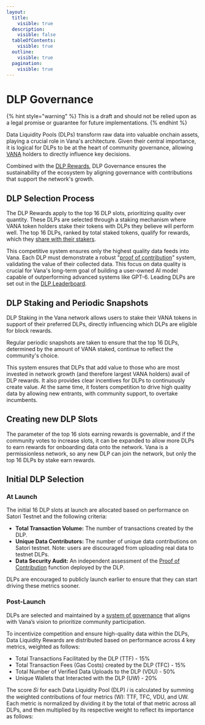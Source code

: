 ```yaml
---
layout:
  title:
    visible: true
  description:
    visible: false
  tableOfContents:
    visible: true
  outline:
    visible: true
  pagination:
    visible: true
---
```


# DLP Governance

{% hint style="warning" %}
This is a draft and should not be relied upon as a legal promise or guarantee for future implementations.
{% endhint %}

Data Liquidity Pools (DLPs) transform raw data into valuable onchain assets, playing a crucial role in Vana's architecture. Given their central importance, it is logical for DLPs to be at the heart of community governance, allowing [VANA](../../undefined/key-terms.md#vana-token-usdvana) holders to directly influence key decisions.&#x20;

Combined with the [DLP Rewards](incentives.md), DLP Governance ensures the sustainability of the ecosystem by aligning governance with contributions that support the network's growth.

## DLP Selection Process

The DLP Rewards apply to the top 16 DLP slots, prioritizing quality over quantity. These DLPs are selected through a staking mechanism where VANA token holders stake their tokens with DLPs they believe will perform well. The top 16 DLPs, ranked by total staked tokens, qualify for rewards, which they [share with their stakers](incentives.md#dlp-reward-distribution).

This competitive system ensures only the highest quality data feeds into Vana. Each DLP must demonstrate a robust "[proof of contribution](proof-of-contribution/)" system, validating the value of their collected data. This focus on data quality is crucial for Vana's long-term goal of building a user-owned AI model capable of outperforming advanced systems like GPT-6. Leading DLPs are set out in the [DLP Leaderboard](https://docs.vana.org/vana/welcome-to-vana/dlp-leaderboard).&#x20;

## DLP Staking and Periodic Snapshots

DLP Staking in the Vana network allows users to stake their VANA tokens in support of their preferred DLPs, directly influencing which DLPs are eligible for block rewards.

Regular periodic snapshots are taken to ensure that the top 16 DLPs, determined by the amount of VANA staked, continue to reflect the community's choice.&#x20;

This system ensures that DLPs that add value to those who are most invested in network growth (and therefore largest VANA holders) avail of DLP rewards. It also provides clear incentives for DLPs to continuously create value.  At the same time, it fosters competition to drive high quality data by allowing new entrants, with community support, to overtake incumbents.

## Creating new DLP Slots

The parameter of the top 16 slots earning rewards is governable, and if the community votes to increase slots, it can be expanded to allow more DLPs to earn rewards for onboarding data onto the network. Vana is a permissionless network, so any new DLP can join the network, but only the top 16 DLPs by stake earn rewards.

## Initial DLP Selection

### At Launch

The initial 16 DLP slots at launch are allocated based on performance on Satori Testnet and the following criteria:

* **Total Transaction Volume:** The number of transactions created by the DLP.&#x20;
* **Unique Data Contributors:** The number of unique data contributions on Satori testnet. Note: users are discouraged from uploading real data to testnet DLPs.
* **Data Security Audit:** An independent assessment of the [Proof of Contribution](proof-of-contribution/) function deployed by the DLP.&#x20;

DLPs are encouraged to publicly launch earlier to ensure that they can start driving these metrics sooner.&#x20;

### Post-Launch

DLPs are selected and maintained by a [system of governance](dlp-governance.md) that aligns with Vana’s vision to prioritize community participation.&#x20;

To incentivize competition and ensure high-quality data within the DLPs, Data Liquidity Rewards are distributed based on performance across 4 key metrics, weighted as follows:

* Total Transactions Facilitated by the DLP (TTF) - 15%
* Total Transaction Fees (Gas Costs) created by the DLP (TFC) - 15%
* Total Number of Verified Data Uploads to the DLP (VDU) - 50%
* Unique Wallets that Interacted with the DLP (UW) - 20%

The score 𝑆𝑖 for each Data Liquidity Pool (DLP) 𝑖 is calculated by summing the weighted contributions of four metrics (W): TTF, TFC, VDU, and UW. Each metric is normalized by dividing it by the total of that metric across all DLPs, and then multiplied by its respective weight to reflect its importance as follows:&#x20;

<figure><img src="../../.gitbook/assets/Screenshot 2024-06-20 at 10.46.45.png" alt=""><figcaption></figcaption></figure>
